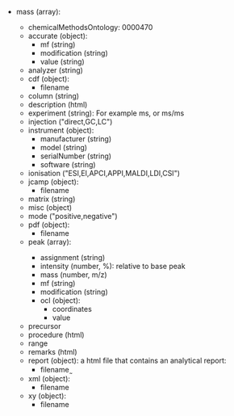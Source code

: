 - mass (array<object>):
  - chemicalMethodsOntology: 0000470
  - accurate (object):
    - mf (string)
    - modification (string)
    - value (string)
  - analyzer (string)
  - cdf (object):
    - filename
  - column (string)
  - description (html)
  - experiment (string): For example ms, or ms/ms
  - injection ("direct,GC,LC")
  - instrument (object):
    - manufacturer (string)
    - model (string)
    - serialNumber (string)
    - software (string)
  - ionisation ("ESI,EI,APCI,APPI,MALDI,LDI,CSI")
  - jcamp (object):
    - filename
  - matrix (string)
  - misc (object)
  - mode ("positive,negative")
  - pdf (object):
    - filename
  - peak (array<object>):
    - assignment (string)
    - intensity (number, %): relative to base peak
    - mass (number, m/z)
    - mf (string)
    - modification (string)
    - ocl (object):
      - coordinates
      - value
  - precursor
  - procedure (html)
  - range
  - remarks (html)
  - report (object): a html file that contains an analytical report:
    - filename ̰
  - xml (object):
    - filename
  - xy (object):
    - filename
